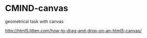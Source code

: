# CMIND-canvas
geometrical task with canvas

http://html5.litten.com/how-to-drag-and-drop-on-an-html5-canvas/

